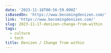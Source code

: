```yaml
---
date: '2023-11-18T00:56:59.000Z'
isBasedOn: 'https://www.becomingdenizen.com/'
link: 'https://www.becomingdenizen.com/'
slug: 2023-11-17-denizen-change-from-within
tags:
  - culture
  - tech
title: Denizen / Change from within
---
```


